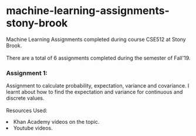 # machine-learning-assignments-stony-brook
Machine Learning Assignments completed during course CSE512 at Stony Brook. <br>
<br>
There are a total of 6 assignments completed during the semester of Fall'19. <br>
### Assignment 1:
Assignment to calculate probability, expectation, variance and covariance. I learnt about how to find the expectation and variance for continuous and discrete values. <br> 
<br>Resources Used:</b>
<li> Khan Academy videos on the topic.  </li> 
<li> Youtube videos. </li>
